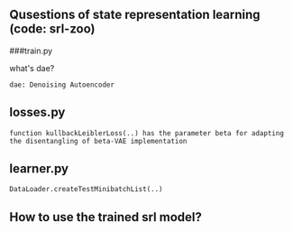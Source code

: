## Qusestions of state representation learning (code: srl-zoo)
###train.py

 what's dae?
```
dae: Denoising Autoencoder
```

## losses.py
```
function kullbackLeiblerLoss(..) has the parameter beta for adapting the disentangling of beta-VAE implementation
```

## learner.py
```
DataLoader.createTestMinibatchList(..)
```

## How to use the trained srl model?